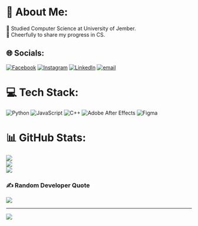 # 💫 About Me:
🔭 Studied Computer Science at University of Jember.<br>🤝 Cheerfully to share my progress in CS.


## 🌐 Socials:
[![Facebook](https://img.shields.io/badge/Facebook-%231877F2.svg?logo=Facebook&logoColor=white)](https://facebook.com/Delissesu) [![Instagram](https://img.shields.io/badge/Instagram-%23E4405F.svg?logo=Instagram&logoColor=white)](https://instagram.com/adtydwf) [![LinkedIn](https://img.shields.io/badge/LinkedIn-%230077B5.svg?logo=linkedin&logoColor=white)](https://linkedin.com/in/adtyadwif) [![email](https://img.shields.io/badge/Email-D14836?logo=gmail&logoColor=white)](mailto:21adtydwf@gmail.com) 

# 💻 Tech Stack:
![Python](https://img.shields.io/badge/python-3670A0?style=flat&logo=python&logoColor=ffdd54) ![JavaScript](https://img.shields.io/badge/javascript-%23323330.svg?style=flat&logo=javascript&logoColor=%23F7DF1E) ![C++](https://img.shields.io/badge/c++-%2300599C.svg?style=flat&logo=c%2B%2B&logoColor=white) ![Adobe After Effects](https://img.shields.io/badge/Adobe%20After%20Effects-9999FF.svg?style=flat&logo=Adobe%20After%20Effects&logoColor=white) ![Figma](https://img.shields.io/badge/figma-%23F24E1E.svg?style=flat&logo=figma&logoColor=white)
# 📊 GitHub Stats:
![](https://github-readme-stats.vercel.app/api?username=delissesu&theme=dark&hide_border=true&include_all_commits=true&count_private=false)<br/>
![](https://nirzak-streak-stats.vercel.app/?user=delissesu&theme=dark&hide_border=true)<br/>
![](https://github-readme-stats.vercel.app/api/top-langs/?username=delissesu&theme=dark&hide_border=true&include_all_commits=true&count_private=false&layout=compact)

### ✍️ Random Developer Quote
![](https://quotes-github-readme.vercel.app/api?type=horizontal&theme=light)

---
[![](https://visitcount.itsvg.in/api?id=delissesu&icon=1&color=12)](https://visitcount.itsvg.in)

<!-- Proudly created with GPRM ( https://gprm.itsvg.in ) -->
